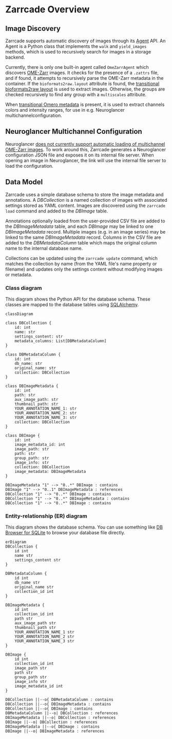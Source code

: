 # Zarrcade Overview

## Image Discovery

Zarrcade supports automatic discovery of images through its [Agent](https://github.com/JaneliaSciComp/zarrcade/blob/main/zarrcade/agents/agent.py) API. An Agent is a Python class that implements the `walk` and `yield_images` methods, which is used to recursively search for images in a storage backend. 

Currently, there is only one built-in agent called `OmeZarrAgent` which discovers [OME-Zarr](https://ngff.openmicroscopy.org/latest) images. It checks for the presence of a `.zattrs` file, and if found, it attempts to recursively parse the OME-Zarr metadata in the container. If the `bioformats2raw.layout` attribute is found, the [transitional bioformats2raw layout](https://ngff.openmicroscopy.org/latest/#bf2raw) is used to extract images. Otherwise, the groups are checked recursively to find any group with a `multiscales` attribute. 

When [transitional Omero metadata](https://ngff.openmicroscopy.org/latest/#omero-md) is present, it is used to extract channels colors and intensity ranges, for use in e.g. Neuroglancer multichannelconfiguration.


## Neuroglancer Multichannel Configuration

Neuroglancer [does not currently support automatic loading of multichannel OME-Zarr images](https://github.com/google/neuroglancer/issues/541). To work around this, Zarrcade generates a Neuroglancer configuration JSON file and exposes it on its internal file server. When opening an image in Neuroglancer, the link will use the internal file server to load the configuration.


## Data Model

Zarrcade uses a simple database schema to store the image metadata and annotations. A *DBCollection* is a named collection of images with associated settings stored as YAML content. Images are discovered using the `zarrcade load` command and added to the *DBImage* table.

Annotations optionally loaded from the user-provided CSV file are added to the *DBImageMetadata* table, and each *DBImage* may be linked to one *DBImageMetadata* record. Multiple images (e.g. in an image series) may be linked to the same *DBImageMetadata* record. Columns in the CSV file are added to the *DBMetadataColumn* table which maps the original column name to the internal database name.

Collections can be updated using the `zarrcade update` command, which matches the collection by name (from the YAML file's name property or filename) and updates only the settings content without modifying images or metadata.

### Class diagram

This diagram shows the Python API for the database schema. These classes are mapped to the database tables using [SQLAlchemy](https://docs.sqlalchemy.org/en/20/orm/mapping_styles.html#declarative-mapping).

```mermaid
classDiagram

class DBCollection {
    id: int
    name: str
    settings_content: str
    metadata_columns: List[DBMetadataColumn]
}

class DBMetadataColumn {
    id: int
    db_name: str
    original_name: str
    collection: DBCollection
}

class DBImageMetadata {
    id: int
    path: str
    aux_image_path: str
    thumbnail_path: str
    YOUR_ANNOTATION_NAME_1: str
    YOUR_ANNOTATION_NAME_2: str
    YOUR_ANNOTATION_NAME_3: str
    collection: DBCollection
}

class DBImage {
    id: int
    image_metadata_id: int
    image_path: str
    path: str
    group_path: str
    image_info: str
    collection: DBCollection
    image_metadata: DBImageMetadata
}

DBImageMetadata "1" --> "0..*" DBImage : contains
DBImage "1" --> "0..1" DBImageMetadata : references
DBCollection "1" --> "0..*" DBImage : contains
DBCollection "1" --> "0..*" DBImageMetadata : contains
DBCollection "1" --> "0..*" DBImage : contains
```

### Entity-relationship (ER) diagram

This diagram shows the database schema. You can use something like [DB Browser for SQLite](https://sqlitebrowser.org/) to browse your database file directly.

```mermaid
erDiagram
DBCollection {
    id int
    name str
    settings_content str
}

DBMetadataColumn {
    id int
    db_name str
    original_name str
    collection_id int
}

DBImageMetadata {
    id int
    collection_id int
    path str
    aux_image_path str
    thumbnail_path str
    YOUR_ANNOTATION_NAME_1 str
    YOUR_ANNOTATION_NAME_2 str
    YOUR_ANNOTATION_NAME_3 str
}

DBImage {
    id int
    collection_id int
    image_path str
    path str
    group_path str
    image_info str
    image_metadata_id int
}

DBCollection ||--o{ DBMetadataColumn : contains
DBCollection ||--o{ DBImageMetadata : contains
DBCollection ||--o{ DBImage : contains
DBMetadataColumn ||--o| DBCollection : references
DBImageMetadata ||--o| DBCollection : references
DBImage ||--o| DBCollection : references
DBImageMetadata ||--o{ DBImage : contains
DBImage ||--o| DBImageMetadata : references


```
